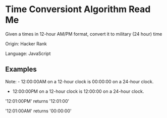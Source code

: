 # Time Conversiont Algorithm Read Me

Given a times in 12-hour AM/PM format, convert it to military (24 hour) time

Origin: Hacker Rank

Language: JavaScript

## Examples

Note: - 12:00:00AM on a 12-hour clock is 00:00:00 on a 24-hour clock.
- 12:00:00PM on a 12-hour clock is 12:00:00 on a 24-hour clock.

'12:01:00PM' returns '12:01:00'

'12:01:00AM' returns '00:00:00'